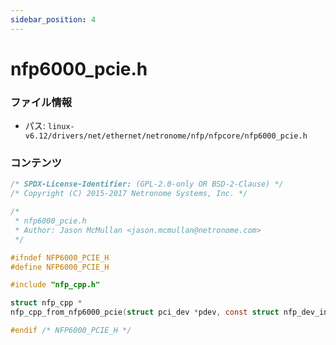 ```yaml
---
sidebar_position: 4
---
```

# nfp6000_pcie.h

### ファイル情報

- パス: `linux-v6.12/drivers/net/ethernet/netronome/nfp/nfpcore/nfp6000_pcie.h`

### コンテンツ

```h
/* SPDX-License-Identifier: (GPL-2.0-only OR BSD-2-Clause) */
/* Copyright (C) 2015-2017 Netronome Systems, Inc. */

/*
 * nfp6000_pcie.h
 * Author: Jason McMullan <jason.mcmullan@netronome.com>
 */

#ifndef NFP6000_PCIE_H
#define NFP6000_PCIE_H

#include "nfp_cpp.h"

struct nfp_cpp *
nfp_cpp_from_nfp6000_pcie(struct pci_dev *pdev, const struct nfp_dev_info *dev_info);

#endif /* NFP6000_PCIE_H */

```
